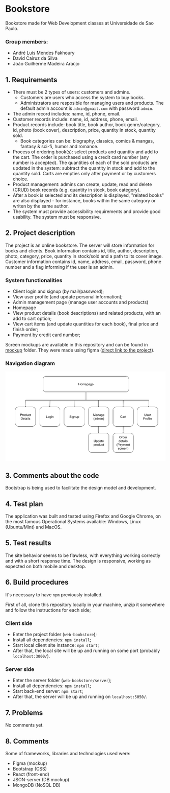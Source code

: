 # Bookstore

Bookstore made for Web Development classes at Universidade de Sao Paulo.

### Group members:

- André Luís Mendes Fakhoury
- David Cairuz da Silva
- João Guilherme Madeira Araújo

## 1. Requirements

- There must be 2 types of users: customers and admins.
  - Customers are users who access the system to buy books.
  - Administrators are resposible for managing users and products. The default admin account is `admin@gmail.com` with password `admin`.
- The admin record includes: name, id, phone, email.
- Customer records include:  name, id, address, phone, email.
- Product records include: book title, book author, book genre/category, id, photo (book cover), description, price, quantity in stock, quantity sold.
  - Book categories can be: biography, classics, comics & mangas, fantasy & sci-fi, humor and romance.
- Process of ordering book(s): select products and quantity and add to the cart. The order is purchased using a credit card number (any number is accepted). The quantities of each of the sold products are updated in the system: subtract the quantity in stock and add to the quantity sold. Carts are empties only after payment or by customers choice.
- Product management: admins can create, update, read and delete (CRUD) book records (e.g. quantity in stock, book category).
- After a book is selected and its description is displayed, "related books" are also displayed - for instance, books within the same category or writen by the same author.
- The system must provide accessibility requirements and provide good usability. The system must be responsive.

## 2. Project description

The project is an online bookstore. The server will store information for books and clients. Book information contains id, title, author, description, photo, category, price, quantity in stock/sold and a path to its cover image. Customer information contains id, name, address, email, password, phone number and a flag informing if the user is an admin.

### System functionalities

- Client login and signup (by mail/password);
- View user profile (and update personal information);
- Admin management page (manage user accounts and products)
- Homepage
- View product details (book descriptions) and related products, with an add to cart option;
- View cart items (and update quantities for each book), final price and finish order;
- Payment by credit card number;

Screen mockups are available in this repository and can be found in [mockup](/mockup) folder. They were made using figma ([direct link to the project](https://www.figma.com/team_invite/redeem/OtrAGOx4hGXPKdNo4IbMe0)).

### Navigation diagram

![Navigation diagram](mockup/NavigationDiagram.png)

## 3. Comments about the code

Bootstrap is being used to facilitate the design model and development.

## 4. Test plan

The application was built and tested using Firefox and Google Chrome, on the most famous Operational Systems available: Windows, Linux (Ubuntu/Mint) and MacOS.

## 5. Test results

The site behavior seems to be flawless, with everything working correctly and with a short response time. The design is responsive, working as expected on both mobile and desktop.

## 6. Build procedures

It's necessary to have `npm` previously installed.

First of all, clone this repository locally in your machine, unzip it somewhere and follow the instructions for each side;

### Client side

- Enter the project folder (`web-bookstore`);
- Install all dependencies: `npm install`;
- Start local client site instance: `npm start`;
- After that, the local site will be up and running on some port (probably `localhost:3000/`).

### Server side

- Enter the server folder (`web-bookstore/server`);
- Install all dependencies: `npm install`;
- Start back-end server: `npm start`;
- After that, the server will be up and running on `localhost:5050/`.

## 7. Problems

No comments yet.

## 8. Comments

Some of frameworks, libraries and technologies used were:
- Figma (mockup)
- Bootstrap (CSS)
- React (front-end)
- JSON-server (DB mockup)
- MongoDB (NoSQL DB)
